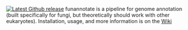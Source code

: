 [![Latest Github release](https://img.shields.io/github/release/nextgenusfs/funannotate.svg)](https://github.com/nextgenusfs/funannotate/releases/latest)
funannotate is a pipeline for genome annotation (built specifically for fungi, but theoretically should work with other eukaryotes). Installation, usage, and more information is on the [Wiki](https://github.com/nextgenusfs/funannotate/wiki)
